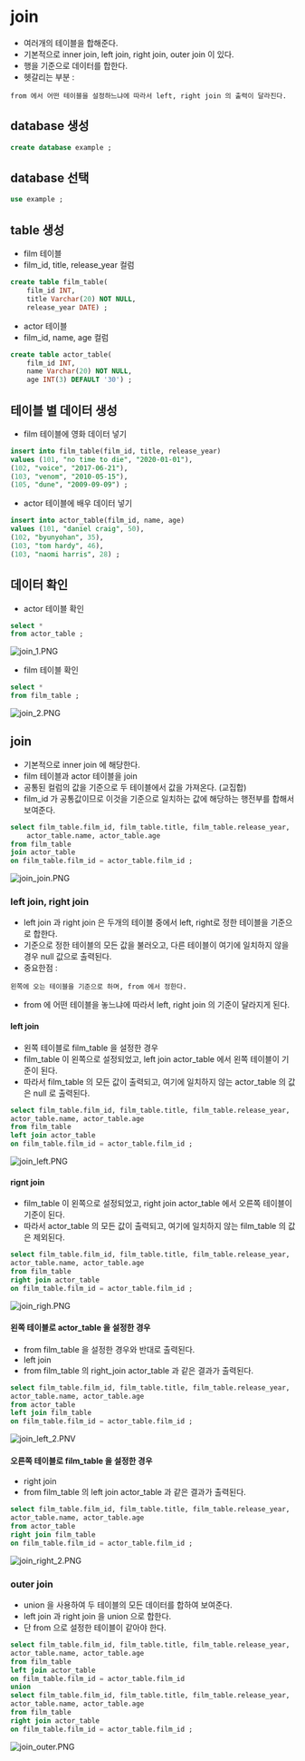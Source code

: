 # join
- 여러개의 테이블을 합해준다. 
- 기본적으로 inner join, left join, right join, outer join 이 있다.
- 행을 기준으로 데이터를 합한다.
- 헷갈리는 부분 :

```
from 에서 어떤 테이블을 설정하느냐에 따라서 left, right join 의 출력이 달라진다.
```
## database 생성

```sql
create database example ;
```

## database 선택

```sql
use example ;
```

## table 생성
- film 테이블
- film_id, title, release_year 컬럼

```sql
create table film_table(
	film_id INT,
	title Varchar(20) NOT NULL,
	release_year DATE) ;
```

- actor 테이블
- film_id, name, age 컬럼

```sql
create table actor_table(
	film_id INT,
	name Varchar(20) NOT NULL,
	age INT(3) DEFAULT '30') ;
```

## 테이블 별 데이터 생성
- film 테이블에 영화 데이터 넣기

```sql
insert into film_table(film_id, title, release_year)
values (101, "no time to die", "2020-01-01"),
(102, "voice", "2017-06-21"),
(103, "venom", "2010-05-15"),
(105, "dune", "2009-09-09") ;
```

- actor 테이블에 배우 데이터 넣기

```sql
insert into actor_table(film_id, name, age)
values (101, "daniel craig", 50),
(102, "byunyohan", 35),
(103, "tom hardy", 46),
(103, "naomi harris", 28) ;
```

## 데이터 확인
- actor 테이블 확인

```sql
select *
from actor_table ;
```

![join_1.PNG](./images/join_1.PNG)

- film 테이블 확인

```sql
select *
from film_table ;
```

![join_2.PNG](./images/join_2.PNG)

## join
- 기본적으로 inner join 에 해당한다.
- film 테이블과 actor 테이블을 join
- 공통된 컬럼의 값을 기준으로 두 테이블에서 값을 가져온다. (교집합)
- film_id 가 공통값이므로 이것을 기준으로 일치하는 값에 해당하는 행전부를 합해서 보여준다.

```sql
select film_table.film_id, film_table.title, film_table.release_year,
	actor_table.name, actor_table.age
from film_table
join actor_table
on film_table.film_id = actor_table.film_id ;
```

![join_join.PNG](./images/join_join.PNG)

### left join, right join 
- left join 과 right join 은 두개의 테이블 중에서 left, right로 정한 테이블을 기준으로 합한다.
- 기준으로 정한 테이블의 모든 값을 불러오고, 다른 테이블이 여기에 일치하지 않을 경우 null 값으로 출력된다.
- 중요한점 : 
```
왼쪽에 오는 테이블을 기준으로 하며, from 에서 정한다.
```
- from 에 어떤 테이블을 놓느냐에 따라서 left, right join 의 기준이 달라지게 된다.

#### left join
- 왼쪽 테이블로 film_table 을 설정한 경우
- film_table 이 왼쪽으로 설정되었고, left join actor_table 에서 왼쪽 테이블이 기준이 된다.
- 따라서 film_table 의 모든 값이 출력되고, 여기에 일치하지 않는 actor_table 의 값은 null 로 출력된다.

```sql
select film_table.film_id, film_table.title, film_table.release_year,
actor_table.name, actor_table.age
from film_table
left join actor_table
on film_table.film_id = actor_table.film_id ;
```

![join_left.PNG](./images/join_left.PNG)

#### rignt join
- film_table 이 왼쪽으로 설정되었고, right join actor_table 에서 오른쪽 테이블이 기준이 된다.
- 따라서 actor_table 의 모든 값이 출력되고, 여기에 일치하지 않는 film_table 의 값은 제외된다. 

```sql
select film_table.film_id, film_table.title, film_table.release_year,
actor_table.name, actor_table.age
from film_table
right join actor_table
on film_table.film_id = actor_table.film_id ;
```

![join_righ.PNG](./images/join_right.PNG)

#### 왼쪽 테이블로 actor_table 을 설정한 경우
- from film_table 을 설정한 경우와 반대로 출력된다. 
- left join
- from film_table 의 right_join actor_table 과 같은 결과가 출력된다.

```sql
select film_table.film_id, film_table.title, film_table.release_year,
actor_table.name, actor_table.age
from actor_table
left join film_table
on film_table.film_id = actor_table.film_id ;
```

![join_left_2.PNV](./images/join_left_2.PNG)

#### 오른쪽 테이블로 film_table 을 설정한 경우
- right join
- from film_table 의 left join actor_table 과 같은 결과가 출력된다.

```sql
select film_table.film_id, film_table.title, film_table.release_year,
actor_table.name, actor_table.age
from actor_table
right join film_table
on film_table.film_id = actor_table.film_id ;
```

![join_right_2.PNG](./images/join_right_2.PNG)

### outer join
- union 을 사용하여 두 테이블의 모든 데이터를 합하여 보여준다.
- left join 과 right join 을 union 으로 합한다.
- 단 from 으로 설정한 테이블이 같아야 한다.

```sql
select film_table.film_id, film_table.title, film_table.release_year,
actor_table.name, actor_table.age
from film_table
left join actor_table
on film_table.film_id = actor_table.film_id
union
select film_table.film_id, film_table.title, film_table.release_year,
actor_table.name, actor_table.age
from film_table
right join actor_table
on film_table.film_id = actor_table.film_id ;
```

![join_outer.PNG](./images/join_outer.PNG)
